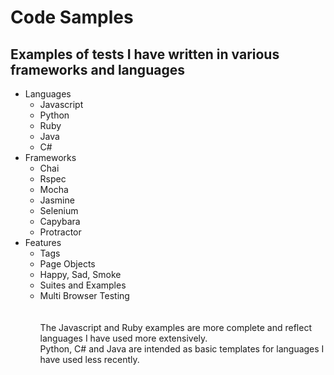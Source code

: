 # Code Samples

## Examples of tests I have written in various frameworks and languages

- Languages
  - Javascript
  - Python
  - Ruby
  - Java
  - C#
- Frameworks
  - Chai 
  - Rspec
  - Mocha
  - Jasmine 
  - Selenium
  - Capybara
  - Protractor 
 - Features
   - Tags
   - Page Objects
   - Happy, Sad, Smoke
   - Suites and Examples
   - Multi Browser Testing  
</br></br>
The Javascript and Ruby examples are more complete and reflect languages I have used more extensively.</br>
Python, C# and Java are intended as basic templates for languages I have used less recently.
